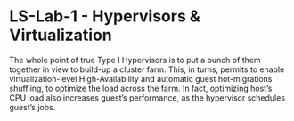 # LS-Lab-1 - Hypervisors &amp; Virtualization
The whole point of true Type I Hypervisors is to put a bunch of them together in view to build-up a cluster farm. This, in turns, permits to enable virtualization-level High-Availability and automatic guest hot-migrations shuffling, to optimize the load across the farm. In fact, optimizing host’s CPU load also increases guest’s performance, as the hypervisor schedules guest’s jobs.
